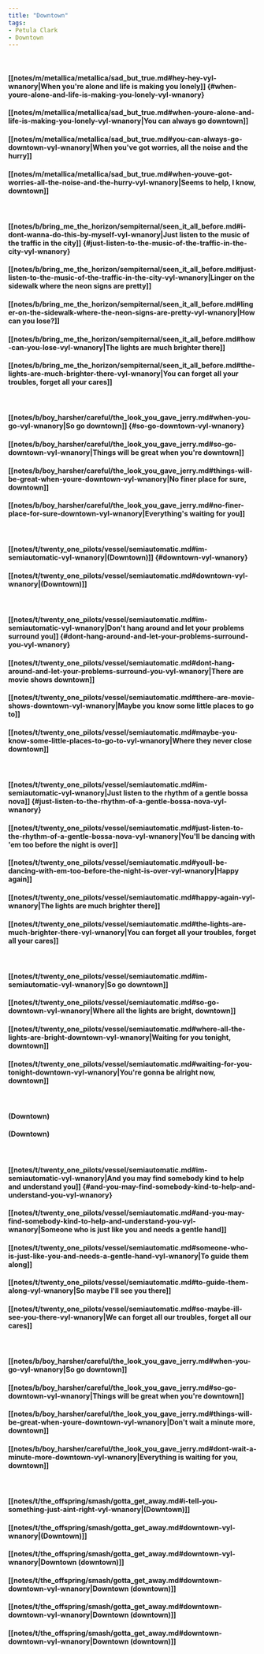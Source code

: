 ```yaml
---
title: "Downtown"
tags:
- Petula Clark
- Downtown
---
```

&nbsp;
#### [[notes/m/metallica/metallica/sad_but_true.md#hey-hey-vyl-wnanory|When you're alone and life is making you lonely]] {#when-youre-alone-and-life-is-making-you-lonely-vyl-wnanory}
#### [[notes/m/metallica/metallica/sad_but_true.md#when-youre-alone-and-life-is-making-you-lonely-vyl-wnanory|You can always go downtown]]
#### [[notes/m/metallica/metallica/sad_but_true.md#you-can-always-go-downtown-vyl-wnanory|When you've got worries, all the noise and the hurry]]
#### [[notes/m/metallica/metallica/sad_but_true.md#when-youve-got-worries-all-the-noise-and-the-hurry-vyl-wnanory|Seems to help, I know, downtown]]
&nbsp;
#### [[notes/b/bring_me_the_horizon/sempiternal/seen_it_all_before.md#i-dont-wanna-do-this-by-myself-vyl-wnanory|Just listen to the music of the traffic in the city]] {#just-listen-to-the-music-of-the-traffic-in-the-city-vyl-wnanory}
#### [[notes/b/bring_me_the_horizon/sempiternal/seen_it_all_before.md#just-listen-to-the-music-of-the-traffic-in-the-city-vyl-wnanory|Linger on the sidewalk where the neon signs are pretty]]
#### [[notes/b/bring_me_the_horizon/sempiternal/seen_it_all_before.md#linger-on-the-sidewalk-where-the-neon-signs-are-pretty-vyl-wnanory|How can you lose?]]
#### [[notes/b/bring_me_the_horizon/sempiternal/seen_it_all_before.md#how-can-you-lose-vyl-wnanory|The lights are much brighter there]]
#### [[notes/b/bring_me_the_horizon/sempiternal/seen_it_all_before.md#the-lights-are-much-brighter-there-vyl-wnanory|You can forget all your troubles, forget all your cares]]
&nbsp;
#### [[notes/b/boy_harsher/careful/the_look_you_gave_jerry.md#when-you-go-vyl-wnanory|So go downtown]] {#so-go-downtown-vyl-wnanory}
#### [[notes/b/boy_harsher/careful/the_look_you_gave_jerry.md#so-go-downtown-vyl-wnanory|Things will be great when you're downtown]]
#### [[notes/b/boy_harsher/careful/the_look_you_gave_jerry.md#things-will-be-great-when-youre-downtown-vyl-wnanory|No finer place for sure, downtown]]
#### [[notes/b/boy_harsher/careful/the_look_you_gave_jerry.md#no-finer-place-for-sure-downtown-vyl-wnanory|Everything's waiting for you]]
&nbsp;
#### [[notes/t/twenty_one_pilots/vessel/semiautomatic.md#im-semiautomatic-vyl-wnanory|(Downtown)]] {#downtown-vyl-wnanory}
#### [[notes/t/twenty_one_pilots/vessel/semiautomatic.md#downtown-vyl-wnanory|(Downtown)]]
&nbsp;
#### [[notes/t/twenty_one_pilots/vessel/semiautomatic.md#im-semiautomatic-vyl-wnanory|Don't hang around and let your problems surround you]] {#dont-hang-around-and-let-your-problems-surround-you-vyl-wnanory}
#### [[notes/t/twenty_one_pilots/vessel/semiautomatic.md#dont-hang-around-and-let-your-problems-surround-you-vyl-wnanory|There are movie shows downtown]]
#### [[notes/t/twenty_one_pilots/vessel/semiautomatic.md#there-are-movie-shows-downtown-vyl-wnanory|Maybe you know some little places to go to]]
#### [[notes/t/twenty_one_pilots/vessel/semiautomatic.md#maybe-you-know-some-little-places-to-go-to-vyl-wnanory|Where they never close downtown]]
&nbsp;
#### [[notes/t/twenty_one_pilots/vessel/semiautomatic.md#im-semiautomatic-vyl-wnanory|Just listen to the rhythm of a gentle bossa nova]] {#just-listen-to-the-rhythm-of-a-gentle-bossa-nova-vyl-wnanory}
#### [[notes/t/twenty_one_pilots/vessel/semiautomatic.md#just-listen-to-the-rhythm-of-a-gentle-bossa-nova-vyl-wnanory|You'll be dancing with 'em too before the night is over]]
#### [[notes/t/twenty_one_pilots/vessel/semiautomatic.md#youll-be-dancing-with-em-too-before-the-night-is-over-vyl-wnanory|Happy again]]
#### [[notes/t/twenty_one_pilots/vessel/semiautomatic.md#happy-again-vyl-wnanory|The lights are much brighter there]]
#### [[notes/t/twenty_one_pilots/vessel/semiautomatic.md#the-lights-are-much-brighter-there-vyl-wnanory|You can forget all your troubles, forget all your cares]]
&nbsp;
#### [[notes/t/twenty_one_pilots/vessel/semiautomatic.md#im-semiautomatic-vyl-wnanory|So go downtown]]
#### [[notes/t/twenty_one_pilots/vessel/semiautomatic.md#so-go-downtown-vyl-wnanory|Where all the lights are bright, downtown]]
#### [[notes/t/twenty_one_pilots/vessel/semiautomatic.md#where-all-the-lights-are-bright-downtown-vyl-wnanory|Waiting for you tonight, downtown]]
#### [[notes/t/twenty_one_pilots/vessel/semiautomatic.md#waiting-for-you-tonight-downtown-vyl-wnanory|You're gonna be alright now, downtown]]
&nbsp;
#### (Downtown)
#### (Downtown)
&nbsp;
#### [[notes/t/twenty_one_pilots/vessel/semiautomatic.md#im-semiautomatic-vyl-wnanory|And you may find somebody kind to help and understand you]] {#and-you-may-find-somebody-kind-to-help-and-understand-you-vyl-wnanory}
#### [[notes/t/twenty_one_pilots/vessel/semiautomatic.md#and-you-may-find-somebody-kind-to-help-and-understand-you-vyl-wnanory|Someone who is just like you and needs a gentle hand]]
#### [[notes/t/twenty_one_pilots/vessel/semiautomatic.md#someone-who-is-just-like-you-and-needs-a-gentle-hand-vyl-wnanory|To guide them along]]
#### [[notes/t/twenty_one_pilots/vessel/semiautomatic.md#to-guide-them-along-vyl-wnanory|So maybe I'll see you there]]
#### [[notes/t/twenty_one_pilots/vessel/semiautomatic.md#so-maybe-ill-see-you-there-vyl-wnanory|We can forget all our troubles, forget all our cares]]
&nbsp;
#### [[notes/b/boy_harsher/careful/the_look_you_gave_jerry.md#when-you-go-vyl-wnanory|So go downtown]]
#### [[notes/b/boy_harsher/careful/the_look_you_gave_jerry.md#so-go-downtown-vyl-wnanory|Things will be great when you're downtown]]
#### [[notes/b/boy_harsher/careful/the_look_you_gave_jerry.md#things-will-be-great-when-youre-downtown-vyl-wnanory|Don't wait a minute more, downtown]]
#### [[notes/b/boy_harsher/careful/the_look_you_gave_jerry.md#dont-wait-a-minute-more-downtown-vyl-wnanory|Everything is waiting for you, downtown]]
&nbsp;
#### [[notes/t/the_offspring/smash/gotta_get_away.md#i-tell-you-something-just-aint-right-vyl-wnanory|(Downtown)]]
#### [[notes/t/the_offspring/smash/gotta_get_away.md#downtown-vyl-wnanory|(Downtown)]]
#### [[notes/t/the_offspring/smash/gotta_get_away.md#downtown-vyl-wnanory|Downtown (downtown)]]
#### [[notes/t/the_offspring/smash/gotta_get_away.md#downtown-downtown-vyl-wnanory|Downtown (downtown)]]
#### [[notes/t/the_offspring/smash/gotta_get_away.md#downtown-downtown-vyl-wnanory|Downtown (downtown)]]
#### [[notes/t/the_offspring/smash/gotta_get_away.md#downtown-downtown-vyl-wnanory|Downtown (downtown)]]
